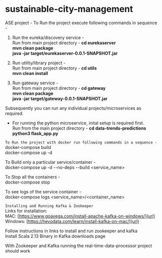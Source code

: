 # sustainable-city-management
ASE project - 
To Run the project execute following commands in sequence - 
1. Run the eureka/discovery service - <br>
   Run from main project directory  - <b> cd eurekaserver </b><br>
   <b> mvn clean package </b> <br>
   <b> java -jar target/eurekaserver-0.0.1-SNAPSHOT.jar </b><br>
   
2. Run utility/library project - <br>
   Run from main project directory - <b> cd utils </b><br>
   <b> mvn clean install </b><br>

3. Run gateway service - <br>
   Run from main project directory - <b> cd gateway </b><br>
   <b>mvn clean package</b><br>
   <b>java -jar target/gateway-0.0.1-SNAPSHOT.jar</b><br>
  
Subsequently you can run any individual projects/microservices as required.

- For running the python microservice, inital setup is required first. <br> Run from the main project directory - <b> cd data-trends-predictions </b><br> <b> python3 flask_app.py </b>
   
```To Run the project with docker run following commands in a sequence - ```<br>
docker-compose build <br>
docker-compose up -d <br>

To Build only a particular service/container - <br> 
docker-compose up -d --no-deps --build <service_name><br>

To Stop all the containers -<br>
docker-compose stop<br>

To see logs of the service container - <br>
docker-compose logs <service_name>/<container_name> <br>

```Installing and Running Kafka & Zookeeper ```<br>
Links for installation: <br>
MAC: [https://www.goavega.com/install-apache-kafka-on-windows/](url)<br>
Windows: [https://hevodata.com/learn/install-kafka-on-mac/](url)<br>

Follow instructions in links to install and run zookeeper and kafka <br>
Install Scala 2.13 Binary in Kafka downloads page <br>

With Zookeeper and Kafka running the real-time-data-processor project should work

